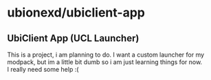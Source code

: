 # ubionexd/ubiclient-app

## UbiClient App (UCL Launcher)

This is a project, i am planning to do. I want a custom launcher for my modpack, but im a little bit dumb so i am just learning things for now.  
I really need some help :(
